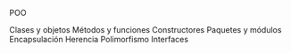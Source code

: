 POO

Clases y objetos
Métodos y funciones
Constructores
Paquetes y módulos
Encapsulación
Herencia
Polimorfismo
Interfaces
